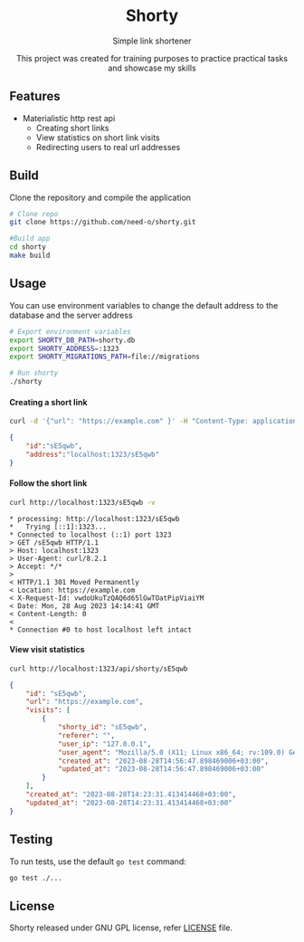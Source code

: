 <p align="center">
<h1 align="center">Shorty</h1>
<p align="center">Simple link shortener </p>
<p align="center">This project was created for training purposes to practice practical tasks and showcase my skills</p>

## Features

  * Materialistic http rest api
    * Creating short links
    * View statistics on short link visits
    * Redirecting users to real url addresses

## Build
Clone the repository and compile the application

```bash
# Clone repo
git clone https://github.com/need-o/shorty.git

#Build app
cd shorty
make build
```

## Usage
You can use environment variables to change the default address to the database and the server address
```bash
# Export environment variables
export SHORTY_DB_PATH=shorty.db
export SHORTY_ADDRESS=:1323
export SHORTY_MIGRATIONS_PATH=file://migrations

# Run shorty
./shorty
```

#### Creating a short link

```bash
curl -d '{"url": "https://example.com" }' -H "Content-Type: application/json" -X POST http://localhost:1323/api/shorty
```

```json
{
    "id":"sE5qwb",
    "address":"localhost:1323/sE5qwb"
}
```

#### Follow the short link

```bash
curl http://localhost:1323/sE5qwb -v
```

```
* processing: http://localhost:1323/sE5qwb
*   Trying [::1]:1323...
* Connected to localhost (::1) port 1323
> GET /sE5qwb HTTP/1.1
> Host: localhost:1323
> User-Agent: curl/8.2.1
> Accept: */*
> 
< HTTP/1.1 301 Moved Permanently
< Location: https://example.com
< X-Request-Id: vwdoUkuTzQAQ6d65lGwTOatPipViaiYM
< Date: Mon, 28 Aug 2023 14:14:41 GMT
< Content-Length: 0
< 
* Connection #0 to host localhost left intact
```
#### View visit statistics

```bash
curl http://localhost:1323/api/shorty/sE5qwb
```

```json
{
    "id": "sE5qwb",
    "url": "https://example.com",
    "visits": [
        {
            "shorty_id": "sE5qwb",
            "referer": "",
            "user_ip": "127.0.0.1",
            "user_agent": "Mozilla/5.0 (X11; Linux x86_64; rv:109.0) Gecko/20100101 Firefox/116.0",
            "created_at": "2023-08-28T14:56:47.898469006+03:00",
            "updated_at": "2023-08-28T14:56:47.898469006+03:00"
        }
    ],
    "created_at": "2023-08-28T14:23:31.413414468+03:00",
    "updated_at": "2023-08-28T14:23:31.413414468+03:00"
}
```

## Testing

To run tests, use the default `go test` command:
```sh
go test ./...
```

## License

Shorty released under GNU GPL license, refer [LICENSE](LICENSE) file.
